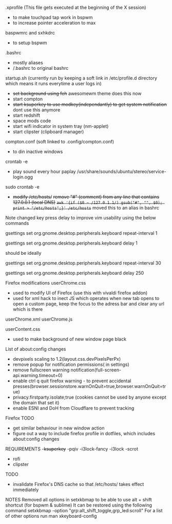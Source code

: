 .xprofile
(This file gets executed at the beginning of the X session)
- to make touchpad tap work in bspwm
- to increase pointer acceleration to max

baspwmrc and sxhkdrc
- to setup bspwm 

.bashrc
- mostly aliases
- <location>/.bashrc to original bashrc

startup.sh (currently run by keeping a soft link in /etc/profile.d directory which means it runs everytime a user logs in)
- ~~set background using feh~~ awesomewm theme does this now
- start compton
- ~~start ksuperkey to use modkey(independantly) to get system notification~~ dont use this anymore
- start redshift
- space mods code
- start wifi indicator in system tray (nm-applet)
- start clipster (clipboard manager)

compton.conf (soft linked to .config/compton.conf)
- to din inactive windows

crontab -e
- play sound every hour
  paplay /usr/share/sounds/ubuntu/stereo/service-login.ogg


sudo crontab -e
- ~~modify /etc/hosts/~~
  ~~remove "#" (comment) from any line that contains 127.0.0.1 (local DNS)~~
  ~~`awk '{if ($0 ~ /127.0.1.1/) gsub("#", "", $0); print > "/etc/hosts";}' /etc/hosts`~~
  moved this to an alias in bashrc

Note
changed key press delay to improve vim usability using the below commands

gsettings set org.gnome.desktop.peripherals.keyboard repeat-interval 1

gsettings set org.gnome.desktop.peripherals.keyboard delay 1

should be ideally

gsettings set org.gnome.desktop.peripherals.keyboard repeat-interval 30

gsettings set org.gnome.desktop.peripherals.keyboard delay 250


Firefox modifications
userChrome.css
- used to modify UI of Firefox (use this with vivaldi firefox addon)
- used for xml hack to inect JS which operates when new tab opens to open a custom page, keep the focus to the adress bar and clear any url which is there

userChrome.xml
userChrome.js

userContent.css
- used to make background of new window page black

List of about:config changes
- devpixels scaling to 1.2(layout.css.devPixelsPerPx)
- remove popup for notification permissions( in settings)
- remove fullscreen warning notification(full-screen-api.warning.timeout=0)
- enable ctrl q quit firefox warning - to prevent accidental presses(browser.sessionstore.warnOnQuit=true,browser.warnOnQuit=true)
- privacy.firstparty.isolate;true (cookies cannot be used by anyone except the domain that set it)
- enable ESNI and DoH from Cloudflare to prevent tracking

Firefox TODO
- get similar behaviour in new window action
- figure out a way to include firefox profile in dotfiles, which includes about:config changes

REQUIREMENTS
-~~ksuperkey~~
-pqiv
-i3lock-fancy
	-i3lock
	-scrot
- rofi
- clipster

TODO
- invalidate Firefox's DNS cache so that /etc/hosts/ takes effect immediately





NOTES
Removed all options in setxkbmap to be able to use alt + shift shortcut (for bspwm & sublime)
It can be restored using the following command
setxkbmap -option "grp:alt_shift_toggle,grp_led:scroll"
For a list of other options run man xkeyboard-config
